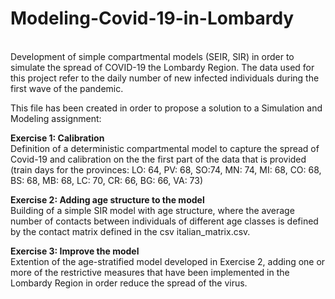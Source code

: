 
# Modeling-Covid-19-in-Lombardy
<br>
Development of simple compartmental models (SEIR, SIR) in order to simulate the spread of COVID-19 the Lombardy Region. The data used for this project refer to the daily number of new infected individuals during the first wave of the pandemic.

This file has been created in order to propose a solution to a Simulation and Modeling assignment:

**Exercise 1: Calibration**
<br>
Definition of a deterministic compartmental model to capture the spread of Covid-19 and calibration on the the first part of the data that is provided (train days for the provinces: LO: 64, PV: 68, SO:74, MN: 74, MI: 68, CO: 68, BS: 68, MB: 68, LC: 70, CR: 66, BG: 66, VA: 73)



**Exercise 2: Adding age structure to the model**
<br>
Building of a simple SIR model with age structure, where the average number of contacts between individuals of different age classes is defined by the contact matrix defined in the csv italian_matrix.csv.




**Exercise 3: Improve the model**
<br>
Extention of the age-stratified model developed in Exercise 2, adding one or more of the restrictive measures that have been implemented in the Lombardy Region in order reduce the spread of the virus. 


